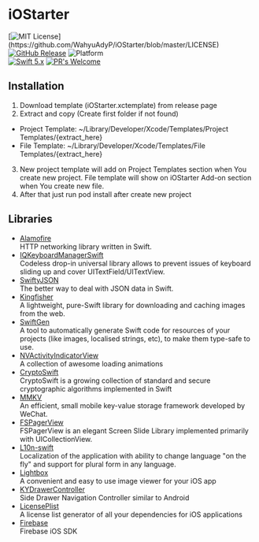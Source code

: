 # iOStarter


[![MIT License](https://img.shields.io/apm/l/atomic-design-ui.svg?)](https://github.com/WahyuAdyP/iOStarter/blob/master/LICENSE)
[![GitHub Release](https://img.shields.io/github/release/WahyuAdyP/iOStarter.svg?style=flat)](https://github.com/WahyuAdyP/iOStarter/releases)
![Platform](https://img.shields.io/badge/platform-iOS-lightgrey)    
[![Swift 5.x](https://img.shields.io/badge/language-swift%205.x-orange)](https://developer.apple.com/swift)
[![PR's Welcome](https://img.shields.io/badge/PRs-welcome-brightgreen.svg?style=flat)](https://github.com/WahyuAdyP/iOStarter/pulls)

## Installation
1. Download template (iOStarter.xctemplate) from release page
2. Extract and copy (Create first folder if not found)
  - Project Template: ~/Library/Developer/Xcode/Templates/Project Templates/{extract_here}
  - File Template: ~/Library/Developer/Xcode/Templates/File Templates/{extract_here}
3. New project template will add on Project Templates section when You create new project. File template will show on iOStarter Add-on section when You create new file.
4. After that just run pod install after create new project

## Libraries 
- [Alamofire](https://github.com/Alamofire/Alamofire)<br>HTTP networking library written in Swift.
- [IQKeyboardManagerSwift](https://github.com/hackiftekhar/IQKeyboardManager)<br>Codeless drop-in universal library allows to prevent issues of keyboard sliding up and cover UITextField/UITextView. 
- [SwiftyJSON](https://github.com/SwiftyJSON/SwiftyJSON)<br>The better way to deal with JSON data in Swift.
- [Kingfisher](https://github.com/onevcat/Kingfisher)<br>A lightweight, pure-Swift library for downloading and caching images from the web.
- [SwiftGen](https://github.com/SwiftGen/SwiftGen)<br>A tool to automatically generate Swift code for resources of your projects (like images, localised strings, etc), to make them type-safe to use.
- [NVActivityIndicatorView](https://github.com/ninjaprox/NVActivityIndicatorView)<br>A collection of awesome loading animations
- [CryptoSwift](https://github.com/krzyzanowskim/CryptoSwift)<br>CryptoSwift is a growing collection of standard and secure cryptographic algorithms implemented in Swift
- [MMKV](https://github.com/Tencent/MMKV)<br>An efficient, small mobile key-value storage framework developed by WeChat.
- [FSPagerView](https://github.com/WenchaoD/FSPagerView)<br>FSPagerView is an elegant Screen Slide Library implemented primarily with UICollectionView.
- [L10n-swift](https://github.com/Decybel07/L10n-swift)<br>Localization of the application with ability to change language "on the fly" and support for plural form in any language.
- [Lightbox](https://github.com/hyperoslo/Lightbox)<br>A convenient and easy to use image viewer for your iOS app
- [KYDrawerController](https://github.com/mchan004/KYDrawerController)<br>Side Drawer Navigation Controller similar to Android
- [LicensePlist](https://github.com/mono0926/LicensePlist)<br>A license list generator of all your dependencies for iOS applications
- [Firebase](https://github.com/firebase/firebase-ios-sdk)<br>Firebase iOS SDK
